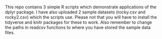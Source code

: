 This repo contains 3 simple R scripts which demonstrate applications of the dplyr package. I have also uploaded 2 sample datasets (rocky.csv and rocky2.csv) which the scripts use. Please not that you will have to install the tidyverse and knitr packages for these to work. Also remember to change the paths in readcsv functions to where you have stored the sample data files.
